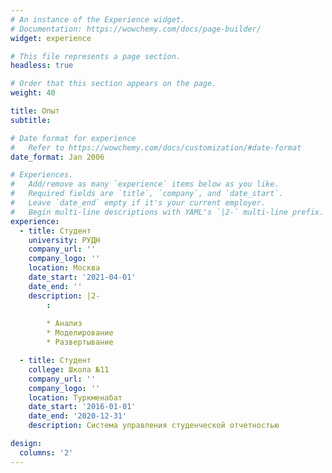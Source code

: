 ```yaml
---
# An instance of the Experience widget.
# Documentation: https://wowchemy.com/docs/page-builder/
widget: experience

# This file represents a page section.
headless: true

# Order that this section appears on the page.
weight: 40

title: Опыт
subtitle:

# Date format for experience
#   Refer to https://wowchemy.com/docs/customization/#date-format
date_format: Jan 2006

# Experiences.
#   Add/remove as many `experience` items below as you like.
#   Required fields are `title`, `company`, and `date_start`.
#   Leave `date_end` empty if it's your current employer.
#   Begin multi-line descriptions with YAML's `|2-` multi-line prefix.
experience:
  - title: Студент
    university: РУДН
    company_url: ''
    company_logo: ''
    location: Москва
    date_start: '2021-04-01'
    date_end: ''
    description: |2-
        :
        
        * Анализ
        * Моделирование
        * Развертывание

  - title: Студент
    college: Школа №11
    company_url: ''
    company_logo: ''
    location: Туркменабат
    date_start: '2016-01-01'
    date_end: '2020-12-31'
    description: Система управления студенческой отчетностью

design:
  columns: '2'
---
```


